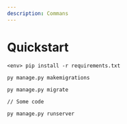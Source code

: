 ```yaml
---
description: Commans
---
```


# Quickstart

```
<env> pip install -r requirements.txt
```

```
py manage.py makemigrations
```

```
py manage.py migrate
```



```
// Some code
```

```
py manage.py runserver
```

